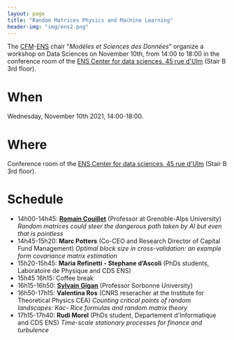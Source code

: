 ```yaml
---
layout: page
title: "Random Matrices Physics and Machine Learning"
header-img: "img/ens2.png"
---
```


The [CFM](https://www.cfm.fr/)-[ENS](http://www.ens.fr) chair "_Modèles et Sciences des Données_" organize a workshop on Data Sciences on November 10th, from 14:00 to 18:00 in the conference room of the [ENS Center for data sciences, 45 rue d'Ulm](http://csd.ens.psl.eu) (Stair B 3rd floor).


When
============================

Wednesday, November 10th 2021, 14:00-18:00.

Where
============================

Conference room of the [ENS Center for data sciences, 45 rue d'Ulm](http://csd.ens.psl.eu) (Stair B 3rd floor).

Schedule
============================


* 14h00-14h45: [**Romain Couillet**](http://polaris.imag.fr/romain.couillet/index.html) (Professor at Grenoble-Alps University) *Random matrices could steer the dangerous path taken by AI but even that is pointless*
* 14h45-15h20: **Marc Potters** (Co-CEO and Research Director of Capital Fund Management) *Optimal block size in cross-validation: an example form covariance matrix estimation*
* 15h20-15h45: **Maria Refinetti - Stephane d’Ascoli** (PhDs students, Laboratoire de Physique and CDS ENS)   
* 15h45 16h15: Coffee break
* 16h15-16h50: [**Sylvain Gigan**](http://www.lkb.upmc.fr/opticalimaging/sylvain-gigan/) (Professor Sorbonne University)
* 16h50-17h15: **Valentina Ros** (CNRS reseracher at the Institute for Theoretical Physics CEA) *Counting critical points of random landscapes: Kac- Rice formulas and random matrix theory*
* 17h15-17h40: **Rudi Morel** (PhDs student, Departement d'Informatique and CDS ENS) *Time-scale stationary processes for finance and turbulence*
